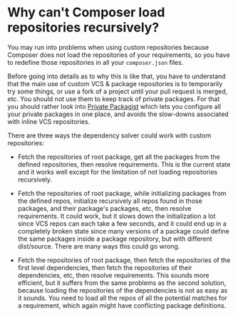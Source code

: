 # Why can't Composer load repositories recursively?

You may run into problems when using custom repositories because Composer does
not load the repositories of your requirements, so you have to redefine those
repositories in all your `composer.json` files.

Before going into details as to why this is like that, you have to understand
that the main use of custom VCS & package repositories is to temporarily try
some things, or use a fork of a project until your pull request is merged, etc.
You should not use them to keep track of private packages. For that you should
rather look into [Private Packagist](https://packagist.com) which lets you
configure all your private packages in one place, and avoids the slow-downs
associated with inline VCS repositories.

There are three ways the dependency solver could work with custom repositories:

-   Fetch the repositories of root package, get all the packages from the defined
    repositories, then resolve requirements. This is the current state and it works well
    except for the limitation of not loading repositories recursively.

-   Fetch the repositories of root package, while initializing packages from the
    defined repos, initialize recursively all repos found in those packages, and
    their package's packages, etc, then resolve requirements. It could work, but it
    slows down the initialization a lot since VCS repos can each take a few seconds,
    and it could end up in a completely broken state since many versions of a package
    could define the same packages inside a package repository, but with different
    dist/source. There are many ways this could go wrong.

-   Fetch the repositories of root package, then fetch the repositories of the
    first level dependencies, then fetch the repositories of their dependencies, etc,
    then resolve requirements. This sounds more efficient, but it suffers from the
    same problems as the second solution, because loading the repositories of the
    dependencies is not as easy as it sounds. You need to load all the repos of all
    the potential matches for a requirement, which again might have conflicting
    package definitions.
